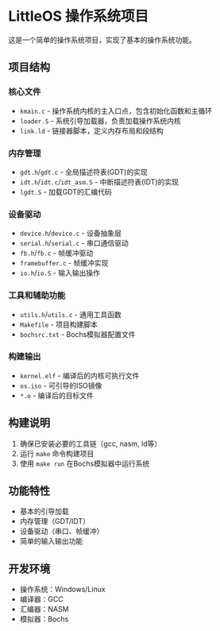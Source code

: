 # LittleOS 操作系统项目

这是一个简单的操作系统项目，实现了基本的操作系统功能。

## 项目结构

### 核心文件
- `kmain.c` - 操作系统内核的主入口点，包含初始化函数和主循环
- `loader.S` - 系统引导加载器，负责加载操作系统内核
- `link.ld` - 链接器脚本，定义内存布局和段结构

### 内存管理
- `gdt.h`/`gdt.c` - 全局描述符表(GDT)的实现
- `idt.h`/`idt.c`/`idt_asm.S` - 中断描述符表(IDT)的实现
- `lgdt.S` - 加载GDT的汇编代码

### 设备驱动
- `device.h`/`device.c` - 设备抽象层
- `serial.h`/`serial.c` - 串口通信驱动
- `fb.h`/`fb.c` - 帧缓冲驱动
- `framebuffer.c` - 帧缓冲实现
- `io.h`/`io.S` - 输入输出操作

### 工具和辅助功能
- `utils.h`/`utils.c` - 通用工具函数
- `Makefile` - 项目构建脚本
- `bochsrc.txt` - Bochs模拟器配置文件

### 构建输出
- `kernel.elf` - 编译后的内核可执行文件
- `os.iso` - 可引导的ISO镜像
- `*.o` - 编译后的目标文件

## 构建说明

1. 确保已安装必要的工具链（gcc, nasm, ld等）
2. 运行 `make` 命令构建项目
3. 使用 `make run` 在Bochs模拟器中运行系统

## 功能特性

- 基本的引导加载
- 内存管理（GDT/IDT）
- 设备驱动（串口、帧缓冲）
- 简单的输入输出功能

## 开发环境

- 操作系统：Windows/Linux
- 编译器：GCC
- 汇编器：NASM
- 模拟器：Bochs 